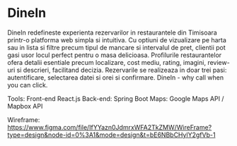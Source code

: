 # DineIn

DineIn redefineste experienta rezervarilor in restaurantele din Timisoara printr-o platforma web simpla si intuitiva. Cu optiuni de vizualizare pe harta sau in lista si filtre precum tipul de mancare si intervalul de pret, clientii pot gasi usor locul perfect pentru o masa delicioasa. Profilurile restaurantelor ofera detalii esentiale precum localizare, cost mediu, rating, imagini, review-uri si descrieri, facilitand decizia. Rezervarile se realizeaza in doar trei pasi: autentificare, selectarea datei si orei si confirmare. DineIn - why call when you can click.

Tools:
Front-end React.js
Back-end: Spring Boot
Maps:  Google Maps API / Mapbox API


Wireframe: https://www.figma.com/file/IfYYazn0JdmrxWFA2TkZMW/WireFrame?type=design&node-id=0%3A1&mode=design&t=bE6NBbCHylY2gfVb-1
